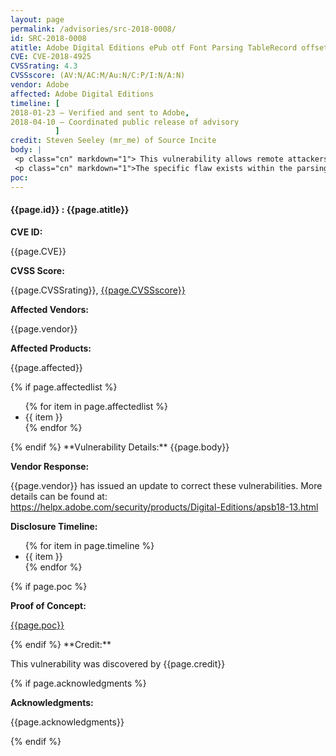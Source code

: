 ```yaml
---
layout: page
permalink: /advisories/src-2018-0008/
id: SRC-2018-0008
atitle: Adobe Digital Editions ePub otf Font Parsing TableRecord offset Out-of-Bounds Read Information Disclosure Vulnerability
CVE: CVE-2018-4925
CVSSrating: 4.3
CVSSscore: (AV:N/AC:M/Au:N/C:P/I:N/A:N)
vendor: Adobe
affected: Adobe Digital Editions
timeline: [
2018-01-23 – Verified and sent to Adobe,
2018-04-10 – Coordinated public release of advisory
          ]
credit: Steven Seeley (mr_me) of Source Incite
body: |
 <p class="cn" markdown="1"> This vulnerability allows remote attackers to disclose sensitive information on vulnerable installations of Adobe Digital Editions. User interaction is required to exploit this vulnerability in that the target must visit a malicious page or open a malicious file.</p>
 <p class="cn" markdown="1">The specific flaw exists within the parsing of ePub files with embedded OTF fonts. The issue results from the lack of proper validation of user-supplied data, which can result in a read past the end of an allocated object. An attacker can leverage this in conjunction with other vulnerabilities to execute code in the context of the current process.</p>
poc:
---
```


<h4><b>{{page.id}} : {{page.atitle}}</b></h4>

**CVE ID:**
<p class="cn">{{page.CVE}}</p>

**CVSS Score:**
<p class="cn">{{page.CVSSrating}}, <a href="https://nvd.nist.gov/cvss/v2-calculator?vector={{page.CVSSscore}}">{{page.CVSSscore}}</a></p>

**Affected Vendors:**
<p class="cn">{{page.vendor}}</p>

**Affected Products:**
<p class="cn">{{page.affected}}</p>
{% if page.affectedlist %}
<ul class="cn">
{% for item in page.affectedlist %}
  <li>{{ item }}</li>
{% endfor %}
</ul>
{% endif %}
**Vulnerability Details:**
{{page.body}}

**Vendor Response:**

<p class="cn">{{page.vendor}} has issued an update to correct these vulnerabilities. More details can be found at: <br />
<a href="https://helpx.adobe.com/security/products/Digital-Editions/apsb18-13.html">https://helpx.adobe.com/security/products/Digital-Editions/apsb18-13.html</a></p>

**Disclosure Timeline:**
<ul class="cn">
{% for item in page.timeline %}
  <li>{{ item }}</li>
{% endfor %}
</ul>
{% if page.poc %}

**Proof of Concept:**
<p class="cn"><a href="{{page.poc}}">{{page.poc}}</a></p>
{% endif %}
**Credit:**
<p class="cn">This vulnerability was discovered by {{page.credit}}</p>
{% if page.acknowledgments %}

**Acknowledgments:**
<p class="cn">{{page.acknowledgments}}</p>
{% endif %}
